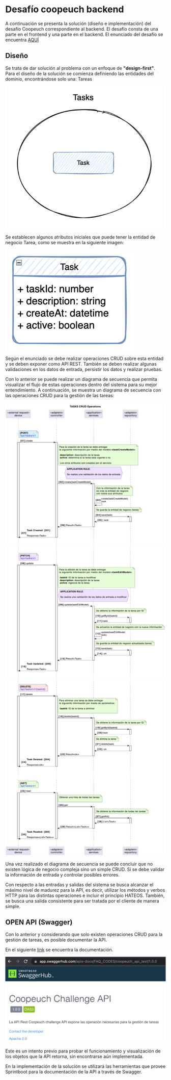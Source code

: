 # Desafío coopeuch backend

A continuación se presenta la solución (diseño e implementación) del desafío Coopeuch correspondiente al backend. El desafío consta de una parte en el frontend y una parte en el backend. El enunciado del desafío se encuentra [AQUÍ](docs/images/challenge.png)

## Diseño

Se trata de dar solución al problema con un enfoque de **"design-first"**. Para el diseño de la solución se comienza definiendo las entidades del dominio, encontrándose solo una: Tareas

![Diagrama de la solución](docs/images/challenge-diagram-01.png)

Se establecen algunos atributos iniciales que puede tener la entidad de negocio Tarea, como se muestra en la siguiente imagen:

![Diagrama de la solución](docs/images/challenge-diagram-02.png)

Según el enunciado se debe realizar operaciones CRUD sobre esta entidad y se deben exponer como API REST. También se deben realizar algunas validaciones en los datos de entrada, persistir los datos y realizar pruebas.

Con lo anterior se puede realizar un diagrama de secuencia que permita visualizar el flujo de estas operaciones dentro del sistema para su mejor entendimiento. A continuación, se muestra un diagrama de secuencia con las operaciones CRUD para la gestión de las tareas:

![Diagrama de secuencia](docs/images/challenge-sequence-01.png)
![Diagrama de secuencia](docs/images/challenge-sequence-02.png)
![Diagrama de secuencia](docs/images/challenge-sequence-03.png)
![Diagrama de secuencia](docs/images/challenge-sequence-04.png)

Una vez realizado el diagrama de secuencia se puede concluir que no existen lógica de negocio compleja sino un simple CRUD. Si se debe validar la información de entrada y controlar posibles errores.

Con respecto a las entradas y salidas del sistema se busca alcanzar el máximo nivel de madurez para la API, es decir, utilizar los métodos y verbos HTTP para las distintas operaciones e incluir el principio HATEOS. También, se busca una salida consistente para ser tratada por el cliente de manera simple.

## OPEN API (Swagger)

Con lo anterior y considerando que solo existen operaciones CRUD para la gestión de tareas, es posible documentar la API.

En el siguiente [link](https://app.swaggerhub.com/apis-docs/FAQ_CODES/coopeuch_api_test/1.0.0) se encuentra la documentación.

![Enlace Swagger](docs/images/challenge-open-api.png)

Este es un intento previo para probar el funcionamiento y visualización de los objetos que la API retorna, sin encontrarse aún implementada.

En la implementación de la solución se utilizará las herramientas que provee Sprintboot para la documentación de la API a través de Swagger.
